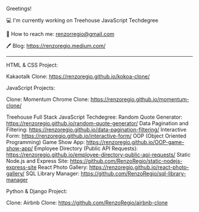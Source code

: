 Greetings!

💻 I'm currently working on Treehouse JavaScript Techdegree

📱 How to reach me: renzorregio@gmail.com

🖊 Blog: https://renzoregio.medium.com/


-------

HTML & CSS Project:

  Kakaotalk Clone: https://renzoregio.github.io/kokoa-clone/

JavaScript Projects:
  
  Clone:
    Momentum Chrome Clone: https://renzoregio.github.io/momentum-clone/
  
  Treehouse Full Stack JavaScript Techdegree:
    Random Quote Generator: https://renzoregio.github.io/random-quote-generator/
    Data Pagination and Filtering: https://renzoregio.github.io/data-pagination-filtering/
    Interactive Form: https://renzoregio.github.io/interactive-form/
    OOP (Object Oriented Programming) Game Show App: https://renzoregio.github.io/OOP-game-show-app/
    Employee Directory (Public API Requests): https://renzoregio.github.io/employee-directory-public-api-requests/
    Static Node.js and Express Site: https://github.com/RenzoRegio/static-nodejs-express-site
    React Photo Gallery: https://renzoregio.github.io/react-photo-gallery/
    SQL Library Manager: https://github.com/RenzoRegio/sql-library-manager
    
Python & Django Project:
  
  Clone:
    Airbnb Clone: https://github.com/RenzoRegio/airbnb-clone



<!--
**rmrrcreate/rmrrcreate** is a ✨ _special_ ✨ repository because its `README.md` (this file) appears on your GitHub profile.

Here are some ideas to get you started:

- 🔭 I’m currently working on ...
- 🌱 I’m currently learning ...
- 👯 I’m looking to collaborate on ...
- 🤔 I’m looking for help with ...
- 💬 Ask me about ...
- 📫 How to reach me: ...
- 😄 Pronouns: ...
- ⚡ Fun fact: ...
-->
